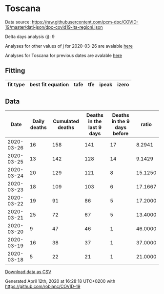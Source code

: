 # Toscana

Data source: https://raw.githubusercontent.com/pcm-dpc/COVID-19/master/dati-json/dpc-covid19-ita-regioni.json

Delta days analysis (j): 9

Analyses for other values of j for 2020-03-26 are avalable [here](../README.md)

Analyses for Toscana for previous dates are avalable [here](../../README.md)

## Fitting 
|fit type|best fit equation|tafe|tfe|ipeak|izero|
|-------|-----|--------|------|---|---|

## Data
|Date|Daily deaths|Cumulated deaths|Deaths in the last 9 days|Deaths in the 9 days before|ratio|
|----|----------|-----------|-------|--------------------|-----|
|2020-03-26|16|158|141|17|8.2941|
|2020-03-25|13|142|128|14|9.1429|
|2020-03-24|20|129|121|8|15.1250|
|2020-03-23|18|109|103|6|17.1667|
|2020-03-22|19|91|86|5|17.2000|
|2020-03-21|25|72|67|5|13.4000|
|2020-03-20|9|47|46|1|46.0000|
|2020-03-19|16|38|37|1|37.0000|
|2020-03-18|5|22|21|1|21.0000|

[Download data as CSV](COVID-19_toscana_j9_2020-03-26.csv)

Generated April 12th, 2020 at 16:28:18 UTC+0200 with https://github.com/robianc/COVID-19
